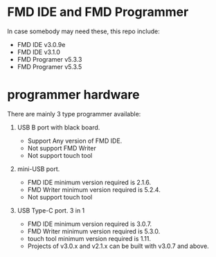 # FMD IDE and FMD Programmer
In case somebody may need these, this repo include:
- FMD IDE v3.0.9e
- FMD IDE v3.1.0
- FMD Programer v5.3.3
- FMD Programer v5.3.5

# programmer hardware
There are mainly 3 type programmer available:

1. USB B port with black board.
   - Support Any version of FMD IDE.
   - Not support FMD Writer
   - Not support touch tool

2. mini-USB port.
   - FMD IDE minimum version required is 2.1.6.
   - FMD Writer minimum version required is 5.2.4.
   - Not support touch tool

3. USB Type-C port. 3 in 1
   - FMD IDE minimum version required is 3.0.7.
   - FMD Writer minimum version required is 5.3.0.
   - touch tool minimum version required is 1.11.
   - Projects of v3.0.x and v2.1.x can be built with v3.0.7 and above.

